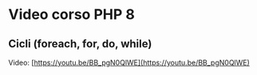 # Video corso PHP 8

## Cicli (foreach, for, do, while)

Video: [https://youtu.be/BB_pgN0QlWE](https://youtu.be/BB_pgN0QlWE)
